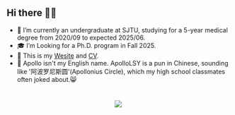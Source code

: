 ## Hi there 👋🏻


- 🐰 I’m currently an undergraduate at SJTU, studying for a 5-year medical degree from 2020/09 to expected 2025/06.
- 🎓 I’m Looking for a Ph.D. program in Fall 2025.
- 💭 This is my [Wesite](https://apollolsy.github.io/Attic/about/) and [CV](https://drive.google.com/file/d/12ItCSLegxhgdNpkH-K6VlXpqaINbt2uN/preview).
- 👀 Apollo isn't my English name. ApolloLSY is a pun in Chinese, sounding like '阿波罗尼斯圆'(Apollonius Circle), which my high school classmates often joked about.😸

#

<p align="center">
  <img src = "https://streak-stats.demolab.com?user=ApolloLSY&theme=tokyonight-duo&border_radius=50&card_width=800&hide_border=true&dates=F82B27&ring=17A0EC&fire=F82B27&currStreakNum=17A0EC&currStreakLabel=17A0EC&sideNums=17A0EC&sideLabels=17A0EC&excludeDaysLabel=17A0EC">
</p>

<!-- 

  <img src="https://github-readme-stats.vercel.app/api?username=ApolloLSY&count_private=true&show_icons=true&theme=dracula&line_height=30&include_all_commits=true&hide=contribs,prs&border_radius=20&title_color=17A0EC&icon_color=17A0EC">
  <img src="https://github-readme-stats.vercel.app/api/top-langs/?username=ApolloLSY&theme=dracula&layout=compact&line_height=30&border_radius=20&title_color=17A0EC&icon_color=17A0EC">

-->
